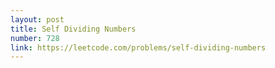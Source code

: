 ```yaml
---
layout: post
title: Self Dividing Numbers
number: 728
link: https://leetcode.com/problems/self-dividing-numbers
---
```

